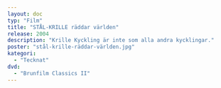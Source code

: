```yaml
---
layout: doc
typ: "Film"
title: "STÅL-KRILLE räddar världen"
release: 2004
description: "Krille Kyckling är inte som alla andra kycklingar."
poster: "stål-krille-räddar-världen.jpg"
kategori:
  - "Tecknat"
dvd:
  - "Brunfilm Classics II"
---
```


<MovieLayout :movie="$frontmatter">
  <template #beskrivning>
    <p>STÅL-KRILLE är en animerad film om en modig kyckling som drömmer om att bli superhjälte. När hans hönsgård hotas av en mystisk fara, måste Krille samla sitt mod och upptäcka den sanna innebörden av hjältemod.</p>
    <p>Med sin unika animation och hjärtevärmande berättelse, tar filmen oss med på ett äventyr som visar att även den minsta kyckling kan göra stor skillnad i världen.</p>
  </template>
</MovieLayout>
